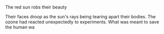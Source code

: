 The red sun robs their beauty

Their faces droop as the sun's rays being tearing apart their bodies. The ozone had reacted unexpectedly to experiments. What was meant to save the human wa